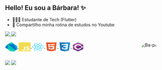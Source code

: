 

<!--
**barbaratome/barbaratome** is a ✨ _special_ ✨ repository because its `README.md` (this file) appears on your GitHub profile.

Here are some ideas to get you started:

- 🔭 I’m currently working on ...
- 🌱 I’m currently learning ...
- 👯 I’m looking to collaborate on ...
- 🤔 I’m looking for help with ...
- 💬 Ask me about ...
- 📫 How to reach me: ...
- 😄 Pronouns: ...
- ⚡ Fun fact: ...
-->


## Hello! Eu sou a Bárbara! ✨

- 👩🏻‍💻 Estudante de Tech (Flutter) 
- 🚀 Compartilho minha rotina de estudos no Youtube


<div align="start">
  <a href="https://github.com/barbaratome">
  <img height="180em" src="https://github-readme-stats.vercel.app/api?username=barbaratome&show_icons=true&theme=dracula&include_all_commits=true&count_private=true"/>
  <img height="180em" src="https://github-readme-stats.vercel.app/api/top-langs/?username=barbaratome&layout=compact&langs_count=7&theme=dracula"/>
</div>
<div style="display: inline_block"><br>
  <img align="center" alt="Barbara-Dart" height="30" width="40" src="https://raw.githubusercontent.com/devicons/devicon/master/icons/dart/dart-original.svg">
  <img align="center" alt="Barbara-Js" height="30" width="40" src="https://raw.githubusercontent.com/devicons/devicon/master/icons/javascript/javascript-plain.svg">
  <img align="center" alt="Barbara-React" height="30" width="40" src="https://raw.githubusercontent.com/devicons/devicon/master/icons/react/react-original.svg">
  <img align="center" alt="Barbara-HTML" height="30" width="40" src="https://raw.githubusercontent.com/devicons/devicon/master/icons/html5/html5-original.svg">
  <img align="center" alt="Barbara-CSS" height="30" width="40" src="https://raw.githubusercontent.com/devicons/devicon/master/icons/css3/css3-original.svg">
  <img align="center" alt="Barbara-Csharp" height="30" width="40" src="https://raw.githubusercontent.com/devicons/devicon/master/icons/csharp/csharp-original.svg">
  <img align="right" alt="Ba-pic" height="150" style="border-radius:50px;" src="https://user-images.githubusercontent.com/106439294/190012932-808e9616-88a9-4b75-8241-9b9f26ddde70.png?width=676&height=676">
</div>
  
  ##
 
<div> 
  <a href="https://www.youtube.com/channel/UCmALrovpcij4Na9CrWhT_Rg" target="_blank"><img src="https://img.shields.io/badge/YouTube-FF0000?style=for-the-badge&logo=youtube&logoColor=white" target="_blank"></a>
     <a href="https://www.linkedin.com/in/b%C3%A1rbara-lima-934170163/" target="_blank"><img src="https://img.shields.io/badge/-LinkedIn-%230077B5?style=for-the-badge&logo=linkedin&logoColor=white" target="_blank"></a> 
 
  
 
</div>
